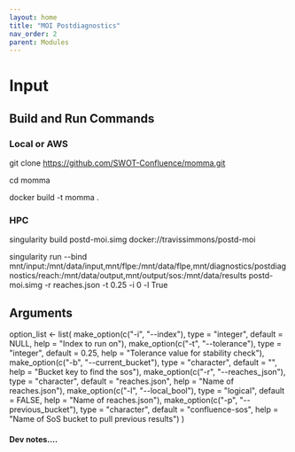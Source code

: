 ```yaml
---
layout: home
title: "MOI Postdiagnostics"
nav_order: 2
parent: Modules
---
```


# Input

## Build and Run Commands

### Local or AWS
git clone https://github.com/SWOT-Confluence/momma.git

cd momma

docker build -t momma .

### HPC
singularity build postd-moi.simg docker://travissimmons/postd-moi

singularity run --bind mnt/input:/mnt/data/input,mnt/flpe:/mnt/data/flpe,mnt/diagnostics/postdiagnostics/reach:/mnt/data/output,mnt/output/sos:/mnt/data/results postd-moi.simg -r reaches.json -t 0.25 -i 0 -l True

## Arguments

option_list <- list(
  make_option(c("-i", "--index"), type = "integer", default = NULL, help = "Index to run on"),
  make_option(c("-t", "--tolerance"), type = "integer", default = 0.25, help = "Tolerance value for stability check"),
  make_option(c("-b", "--current_bucket"), type = "character", default = "", help = "Bucket key to find the sos"),
  make_option(c("-r", "--reaches_json"), type = "character", default = "reaches.json", help = "Name of reaches.json"),
  make_option(c("-l", "--local_bool"), type = "logical", default = FALSE, help = "Name of reaches.json"),
  make_option(c("-p", "--previous_bucket"), type = "character", default = "confluence-sos", help = "Name of SoS bucket to pull previous results")
)

#### Dev notes....
